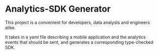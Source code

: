 # Analytics-SDK Generator

This project is a convenient for developers, data analysts and engineers alike.

It takes in a yaml file describing a mobile application and the analytics events that should be sent, and generates a corresponding type-checked SDK.
